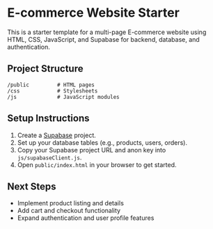 # E-commerce Website Starter

This is a starter template for a multi-page E-commerce website using HTML, CSS, JavaScript, and Supabase for backend, database, and authentication.

## Project Structure

```
/public         # HTML pages
/css            # Stylesheets
/js             # JavaScript modules
```

## Setup Instructions

1. Create a [Supabase](https://supabase.com) project.
2. Set up your database tables (e.g., products, users, orders).
3. Copy your Supabase project URL and anon key into `js/supabaseClient.js`.
4. Open `public/index.html` in your browser to get started.

## Next Steps
- Implement product listing and details
- Add cart and checkout functionality
- Expand authentication and user profile features 